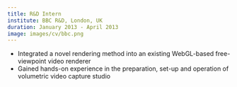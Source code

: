 ```yaml
---
title: R&D Intern
institute: BBC R&D, London, UK
duration: January 2013 - April 2013
image: images/cv/bbc.png
---
```


- Integrated a novel rendering method into an existing WebGL-based free-viewpoint video renderer
- Gained hands-on experience in the preparation, set-up and operation of volumetric video capture studio
